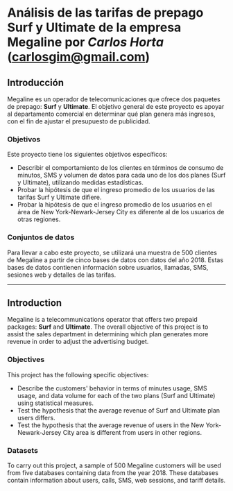 # Análisis de las tarifas de prepago Surf y Ultimate de la empresa Megaline por *Carlos Horta* (carlosgim@gmail.com)

## Introducción
Megaline es un operador de telecomunicaciones que ofrece dos paquetes de prepago: **Surf** y **Ultimate**.
El objetivo general de este proyecto es apoyar al departamento comercial en determinar qué plan genera más ingresos, con el fin de ajustar el presupuesto de publicidad.

### Objetivos
Este proyecto tiene los siguientes objetivos específicos:

- Describir el comportamiento de los clientes en términos de consumo de minutos, SMS y volumen de datos para cada uno de los dos planes (Surf y Ultimate), utilizando medidas estadísticas.
- Probar la hipótesis de que el ingreso promedio de los usuarios de las tarifas Surf y Ultimate difiere.
- Probar la hipótesis de que el ingreso promedio de los usuarios en el área de New York-Newark-Jersey City es diferente al de los usuarios de otras regiones.

### Conjuntos de datos
Para llevar a cabo este proyecto, se utilizará una muestra de 500 clientes de Megaline a partir de cinco bases de datos con datos del año 2018. Estas bases de datos contienen información sobre usuarios, llamadas, SMS, sesiones web y detalles de las tarifas.

----------------

## Introduction
Megaline is a telecommunications operator that offers two prepaid packages: **Surf** and **Ultimate**.
The overall objective of this project is to assist the sales department in determining which plan generates more revenue in order to adjust the advertising budget.

### Objectives
This project has the following specific objectives:
- Describe the customers' behavior in terms of minutes usage, SMS usage, and data volume for each of the two plans (Surf and Ultimate) using statistical measures.
- Test the hypothesis that the average revenue of Surf and Ultimate plan users differs.
- Test the hypothesis that the average revenue of users in the New York-Newark-Jersey City area is different from users in other regions.

### Datasets
To carry out this project, a sample of 500 Megaline customers will be used from five databases containing data from the year 2018. These databases contain information about users, calls, SMS, web sessions, and tariff details.
